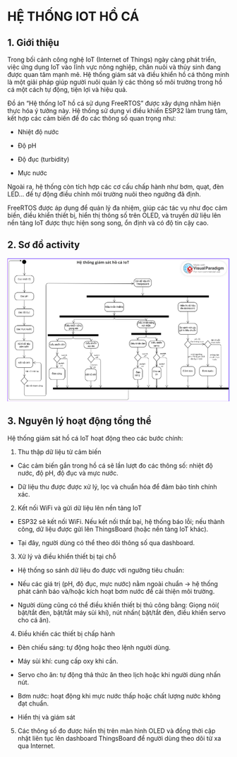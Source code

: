 # HỆ THỐNG IOT HỒ CÁ


## 1. Giới thiệu
Trong bối cảnh công nghệ IoT (Internet of Things) ngày càng phát triển, việc ứng dụng IoT vào lĩnh vực nông nghiệp, chăn nuôi và thủy sinh đang được quan tâm mạnh mẽ. Hệ thống giám sát và điều khiển hồ cá thông minh là một giải pháp giúp người nuôi quản lý các thông số môi trường trong hồ cá một cách tự động, tiện lợi và hiệu quả.

Đồ án “Hệ thống IoT hồ cá sử dụng FreeRTOS” được xây dựng nhằm hiện thực hóa ý tưởng này. Hệ thống sử dụng vi điều khiển ESP32 làm trung tâm, kết hợp các cảm biến để đo các thông số quan trọng như:

- Nhiệt độ nước

- Độ pH

- Độ đục (turbidity)

- Mực nước

Ngoài ra, hệ thống còn tích hợp các cơ cấu chấp hành như bơm, quạt, đèn LED… để tự động điều chỉnh môi trường nuôi theo ngưỡng đã định.

FreeRTOS được áp dụng để quản lý đa nhiệm, giúp các tác vụ như đọc cảm biến, điều khiển thiết bị, hiển thị thông số trên OLED, và truyền dữ liệu lên nền tảng IoT được thực hiện song song, ổn định và có độ tin cậy cao.

## 2. Sơ đồ activity

![alt text](image.png)

## 3. Nguyên lý hoạt động tổng thể
Hệ thống giám sát hồ cá IoT hoạt động theo các bước chính:

1. Thu thập dữ liệu từ cảm biến

- Các cảm biến gắn trong hồ cá sẽ lần lượt đo các thông số: nhiệt độ nước, độ pH, độ đục và mực nước.

- Dữ liệu thu được được xử lý, lọc và chuẩn hóa để đảm bảo tính chính xác.

2. Kết nối WiFi và gửi dữ liệu lên nền tảng IoT

- ESP32 sẽ kết nối WiFi. Nếu kết nối thất bại, hệ thống báo lỗi; nếu thành công, dữ liệu được gửi lên ThingsBoard (hoặc nền tảng IoT khác).

- Tại đây, người dùng có thể theo dõi thông số qua dashboard.

3. Xử lý và điều khiển thiết bị tại chỗ

- Hệ thống so sánh dữ liệu đo được với ngưỡng tiêu chuẩn:

- Nếu các giá trị (pH, độ đục, mực nước) nằm ngoài chuẩn → hệ thống phát cảnh báo và/hoặc kích hoạt bơm nước để cải thiện môi trường.

- Người dùng cũng có thể điều khiển thiết bị thủ công bằng: Giọng nói( bật/tắt đèn, bật/tắt máy sủi khí), nút nhấn( bật/tắt đèn, điều khiển servo cho cá ăn).

4. Điều khiển các thiết bị chấp hành

- Đèn chiếu sáng: tự động hoặc theo lệnh người dùng.

- Máy sủi khí: cung cấp oxy khi cần.

- Servo cho ăn: tự động thả thức ăn theo lịch hoặc khi người dùng nhấn nút.

- Bơm nước: hoạt động khi mực nước thấp hoặc chất lượng nước không đạt chuẩn.

- Hiển thị và giám sát

5. Các thông số đo được hiển thị trên màn hình OLED và đồng thời cập nhật liên tục lên dashboard ThingsBoard để người dùng theo dõi từ xa qua Internet.